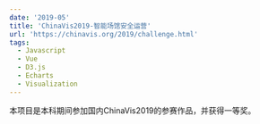 ```yaml
---
date: '2019-05'
title: 'ChinaVis2019-智能场馆安全运营'
url: 'https://chinavis.org/2019/challenge.html'
tags:
  - Javascript
  - Vue
  - D3.js
  - Echarts
  - Visualization
---
```


本项目是本科期间参加国内ChinaVis2019的参赛作品，并获得一等奖。
